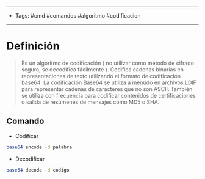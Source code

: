 --------------------
- Tags: #cmd #comandos #algoritmo #codificacion
-----------------------------
# Definición

> Es un algoritmo de codificación ( no utilizar como método de cifrado seguro, se decodifica fácilmente ). Codifica cadenas binarias en representaciones de texto utilizando el formato de codificación base64. La codificación Base64 se utiliza a menudo en archivos LDIF para representar cadenas de caracteres que no son ASCII. También se utiliza con frecuencia para codificar contenidos de certificaciones o salida de resúmenes de mensajes como MD5 o SHA.

## Comando

- Codificar
```bash
base64 encode -d palabra
```

- Decodificar
```bash
base64 decode -d codigo
```
